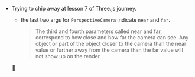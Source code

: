 ---
---

- Trying to chip away at lesson 7 of Three.js journey.

  - the last two args for `PerspectiveCamera` indicate `near` and `far`.
    > The third and fourth parameters called near and far, correspond to how close and how far the camera can see. Any object or part of the object closer to the camera than the near value or further away from the camera than the far value will not show up on the render.

  🤔
